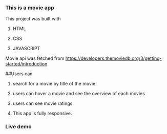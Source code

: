 ### This is a movie app

This project was built with

1. HTML

2. CSS

3. JAVASCRIPT

Movie api was fetched from https://developers.themoviedb.org/3/getting-started/introduction

##Users can

1. search for a movie by title of the movie.

2. users can hover a movie and see the overview of each movies

3. users can see movie ratings.

4. This app is fully responsive.

### Live demo
